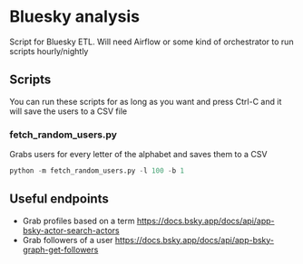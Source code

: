 # Bluesky analysis

Script for Bluesky ETL. Will need Airflow or some kind of orchestrator to run scripts hourly/nightly

## Scripts

You can run these scripts for as long as you want and press Ctrl-C and it will save the users to a CSV file

### fetch_random_users.py

Grabs users for every letter of the alphabet and saves them to a CSV

```py
python -m fetch_random_users.py -l 100 -b 1

```

## Useful endpoints

- Grab profiles based on a term https://docs.bsky.app/docs/api/app-bsky-actor-search-actors
- Grab followers of a user https://docs.bsky.app/docs/api/app-bsky-graph-get-followers
